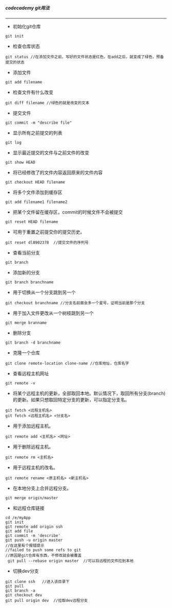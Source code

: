 ##### codecademy git用法

------
* 初始化git仓库
```
git init
```
* 检查仓库状态
```
git status //在添加文件之前，写好的文件状态是红色，在add之后，就变成了绿色，预备提交的状态
```
* 添加文件
```
git add filename
```
* 检查文件有什么改变
```
git diff filename //绿色的就是改变的文本
```
* 提交文件
```
git commit -m "describe file"
```
* 显示所有之前提交的列表
```
git log
```
* 显示最近提交的文件与之前文件的改变
```
git show HEAD
```
* 将已经修改了的文件内容返回原来的文件内容
```
git checkout HEAD filename
```
* 将多个文件添加到缓存区
```
git add filename1 filename2
```
* 把某个文件留在缓存区，commit的时候文件不会被提交
```
git reset HEAD filename
```
* 可用于重置之前提交你的提交历史。
```
git reset dl8902378  //提交文件的序列号
```
* 查看当前分支
```
git branch
```
* 添加新的分支
```
git branch branchname
```
* 用于切换从一个分支跳到另一个
```
git checkout branchname //分支名前面会多一个星号，证明当前是那个分支
```
* 用于加入文件更改从一个树枝跳到另一个
```
git merge branname
```
* 删除分支
```
git branch -d branchname
```
* 克隆一个仓库
```
git clone remote-location clone-name //仓库地址，仓库名字
```
* 查看远程主机网址
```
git remote -v
```
* 将某个远程主机的更新，全部取回本地。默认情况下，取回所有分支(branch)的更新。如果只想取回特定分支的更新，可以指定分支名。
```
git fetch <远程主机名>
git fetch <远程主机名> <分支名>
```
* 用于添加远程主机。
```
git remote add <主机名> <网址>
```
* 用于删除远程主机。
```
git remote rm <主机名>
```
* 用于远程主机的改名。
```
git remote rename <原主机名> <新主机名>
```
* 在本地分支上合并远程分支。
```
git merge origin/master
```
* 和远程仓库链接

```
cd /e/myApp
git init
git remote add origin ssh
git add file
git commit -m 'describe'
git push -u origin master
//在这里有个报错提示
//failed to push some refs to git
//原因是git仓库有东西，不修改就会被覆盖
 git pull --rebase origin master  //可以将远程的文件拉到本地
 ```
 
 * 切换dev分支
 ```
 git clone ssh   //进入该目录下
 git pull
 git branch -a
 git checkout dev
 git pull origin dev  //拉取dev远程分支
 
 
